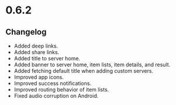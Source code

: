 # 0.6.2

## Changelog

-   Added deep links.
-   Added share links.
-   Added title to server home.
-   Added banner to server home, item lists, item details, and result.
-   Added fetching default title when adding custom servers.
-   Improved app icons.
-   Improved success notifications.
-   Improved routing behavior of item lists.
-   Fixed audio corruption on Android.
